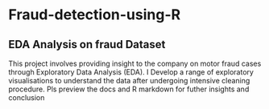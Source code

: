 # Fraud-detection-using-R
## EDA Analysis on fraud Dataset
This project involves providing insight to the company on motor fraud cases through Exploratory Data Analysis (EDA).
I Develop a range of exploratory visualisations to understand the data after undergoing intensive cleaning procedure.
Pls preview the docs and R markdown for futher insights and conclusion 
